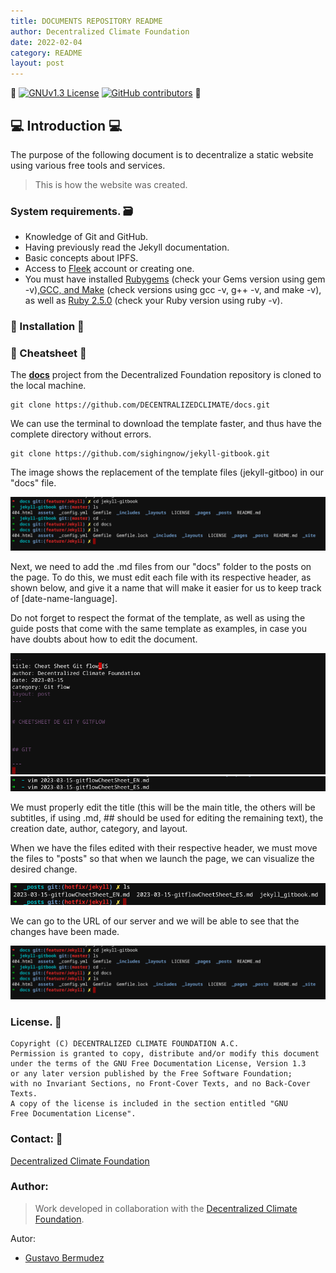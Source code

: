 ```yaml
---
title: DOCUMENTS REPOSITORY README
author: Decentralized Climate Foundation
date: 2022-02-04
category: README
layout: post
---
```


:space_invader:
[![GNUv1.3 License](https://img.shields.io/badge/License-GNU%20v1.3-yellow.svg)](https://opensource.org/licenses/) [![GitHub contributors](https://img.shields.io/github/contributors/decentralizedclimate/docs.svg?style=flat)]() :space_invader:

## :computer:  Introduction :computer:

The purpose of the following document is to decentralize a static website using various free tools and services.
> This is how the website was created.

### System requirements. :card_file_box:

* Knowledge of Git and GitHub.
* Having previously read the Jekyll documentation.
* Basic concepts about IPFS.
* Access to [Fleek](https://fleek.co/) account or creating one.
* You must have installed [Rubygems](https://rubygems.org/pages/download) (check your Gems version using gem -v),[GCC, and Make](https://www.delftstack.com/es/howto/linux/how-to-install-gcc-compiler-on-ubuntu/) (check versions using gcc -v, g++ -v, and make -v), as well as [Ruby 2.5.0](https://www.ruby-lang.org/es/documentation/installation/) (check your Ruby version using ruby -v).

### :scroll:  Installation :scroll:

### :notebook:  Cheatsheet :notebook:

The [**docs**](https://github.com/DECENTRALIZEDCLIMATE/docs) project from the Decentralized Foundation repository is cloned to the local machine.

```linux=
git clone https://github.com/DECENTRALIZEDCLIMATE/docs.git
```

We can use the terminal to download the template faster, and thus have the complete directory without errors.


```linux
git clone https://github.com/sighingnow/jekyll-gitbook.git
```

The image shows the replacement of the template files (jekyll-gitboo) in our "docs" file.

![](/assets/Readme/13.32.37.png)

Next, we need to add the .md files from our "docs" folder to the posts on the page. To do this, we must edit each file with its respective header, as shown below, and give it a name that will make it easier for us to keep track of [date-name-language].

Do not forget to respect the format of the template, as well as using the guide posts that come with the same template as examples, in case you have doubts about how to edit the document.

![](/assets/Readme/14.11.21.png)
![](/assets/Readme/14.18.39.png)

We must properly edit the title (this will be the main title, the others will be subtitles, if using .md, ## should be used for editing the remaining text), the creation date, author, category, and layout.

When we have the files edited with their respective header, we must move the files to "posts" so that when we launch the page, we can visualize the desired change.

![](/assets/Readme/14.34.15.png)

We can go to the URL of our server and we will be able to see that the changes have been made.

![](/assets/Readme/13.32.37.png)



### License. :mechanical_arm:
```
Copyright (C) DECENTRALIZED CLIMATE FOUNDATION A.C.
Permission is granted to copy, distribute and/or modify this document
under the terms of the GNU Free Documentation License, Version 1.3
or any later version published by the Free Software Foundation;
with no Invariant Sections, no Front-Cover Texts, and no Back-Cover Texts.
A copy of the license is included in the section entitled "GNU
Free Documentation License". 
```

### Contact: :calling:

[Decentralized Climate Foundation](https://t.me/decentralizedclimate)


### Author:
> Work developed in collaboration with the [Decentralized Climate Foundation](https://decentralizedclimate.org).

  Autor:
- [Gustavo Bermudez](mailto:nizaries44@gmail.com)

